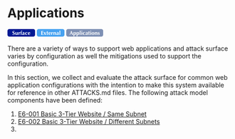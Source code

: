 # Applications
![Surface](../../../../_images/surface.png) ![External](../../../../_images/external.png) ![External](../../../../_images/applications.png)

There are a variety of ways to support web applications and attack surface varies by configuration as well the mitigations used to support the configuration.

In this section, we collect and evaluate the attack surface for common web application configurations with the intention to make this system available for reference in other ATTACKS.md files.  The following attack model components have been defined:

1. [E6-001 Basic 3-Tier Website / Same Subnet](001-Basic-3Tier-Website-Same-Subnet.md)    
2. [E6-002 Basic 3-Tier Website / Different Subnets]()     
3. 
